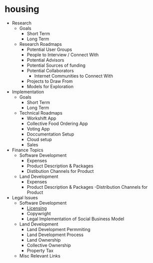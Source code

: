 # housing

- Research
  - Goals
    - Short Term
    - Long Term
  - Research Roadmaps
    - Potential User Groups
    - People to Interview / Connect With
    - Potential Advisors
    - Potential Sources of funding
    - Potential Collaborators
      - Internet Communities to Connect With
    - Projects to Draw From
    - Models for Exploration
- Implementation
  - Goals
    - Short Term
    - Long Term
  - Technical Roadmaps
    - Workshift App
    - Collective Food Ordering App
    - Voting App
    - Doccumentation Setup
    - Cloud setup
    - Sales
- Finance Topics
  - Software Development
    - Expenses
    - Product Description & Packages
    - Distibution Channels for Product
  - Land Development
    - Expenses
    - Product Description & Packages
    -Distribution Channels for Product
- Legal Issues
  - Software Development
    - [Licensing](implementation/licensing.md)
    - Copywright
    - Legal Implementation of Social Business Model
  - Land Development
    - Land Development Permmiting
    - Land Development Process
    - Land Ownership
    - Collective Ownership
    - Property Tax
  - Misc Relevant Links
